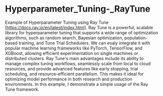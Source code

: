 # Hyperparameter_Tuning-_RayTune

Example of Hyperparameter Tuning using Ray Tune [https://docs.ray.io/en/latest/index.html]. Ray Tune is a powerful, scalable library for hyperparameter tuning that supports a wide range of optimization algorithms, such as  random search, Bayesian optimization, population-based training, and Tune Trial Schedulers. We can esaly integrate it with popular machine learning frameworks like PyTorch, TensorFlow, and XGBoost, allowing efficient experimentation on single machines or distributed clusters. Ray Tune's main advantages include its ability to manage complex tuning workflows, seamlessly scale from local to cloud resources, and provide advanced features like early stopping, trial scheduling, and resource-efficient parallelism. This makes it ideal for optimizing model performance in both research and production environments.
In this example, I demonstrate a simple usage of the Ray Tune framework.
